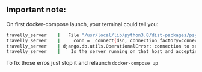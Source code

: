## Important note:
On first docker-compose launch, your terminal could tell you:
```bash
travelly_server    |   File "/usr/local/lib/python3.8/dist-packages/psycopg2/__init__.py", line 122, in connect
travelly_server    |     conn = _connect(dsn, connection_factory=connection_factory, **kwasync)
travelly_server    | django.db.utils.OperationalError: connection to server at "database" (172.20.0.2), port 5432 failed: Connection refused
travelly_server    | 	Is the server running on that host and accepting TCP/IP connections?
```

To fix those erros just stop it and relaunch `docker-compose up`